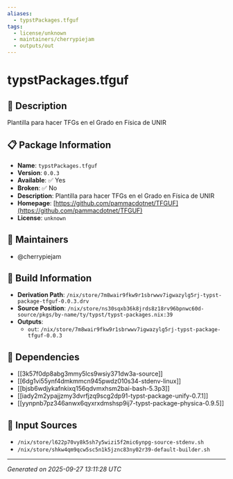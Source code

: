 ```yaml
---
aliases:
  - typstPackages.tfguf
tags:
  - license/unknown
  - maintainers/cherrypiejam
  - outputs/out
---
```


# typstPackages.tfguf

## 📝 Description

Plantilla para hacer TFGs en el Grado en Física de UNIR

## 📋 Package Information

- **Name**: `typstPackages.tfguf`
- **Version**: `0.0.3`
- **Available**: ✅ Yes
- **Broken**: ✅ No
- **Description**: Plantilla para hacer TFGs en el Grado en Física de UNIR
- **Homepage**: [https://github.com/pammacdotnet/TFGUF](https://github.com/pammacdotnet/TFGUF)
- **License**: `unknown`
## 👥 Maintainers

- @cherrypiejam


## 🔧 Build Information

- **Derivation Path**: `/nix/store/7m8wair9fkw9r1sbrwwv7igwazylg5rj-typst-package-tfguf-0.0.3.drv`
- **Source Position**: `/nix/store/ns30sqxb36k8jrds8z18rv96bpnwc60d-source/pkgs/by-name/ty/typst/typst-packages.nix:39`
- **Outputs**:
  - `out`:  `/nix/store/7m8wair9fkw9r1sbrwwv7igwazylg5rj-typst-package-tfguf-0.0.3`

## 🔗 Dependencies

- [[3k57f0dp8abg3mmy5lcs9wsiy371dw3a-source]]
- [[6dg1vi55ynf4dmkmmcn945pwdz010s34-stdenv-linux]]
- [[bjsb6wdjykafnkixq156qdvmxhsm2bai-bash-5.3p3]]
- [[iady2m2ypajjzmy3dvrfjzq9scg2dp91-typst-package-unify-0.7.1]]
- [[yynpnb7pz346anwx6qyxrxdmshsp9ij7-typst-package-physica-0.9.5]]

## 📁 Input Sources

- `/nix/store/l622p70vy8k5sh7y5wizi5f2mic6ynpg-source-stdenv.sh`
- `/nix/store/shkw4qm9qcw5sc5n1k5jznc83ny02r39-default-builder.sh`

---
*Generated on 2025-09-27 13:11:28 UTC*
